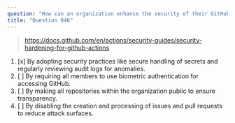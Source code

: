 ```yaml
---
question: "How can an organization enhance the security of their GitHub Actions workflows?"
title: "Question 046"
---
```


> https://docs.github.com/en/actions/security-guides/security-hardening-for-github-actions
1. [x] By adopting security practices like secure handling of secrets and regularly reviewing audit logs for anomalies.
1. [ ] By requiring all members to use biometric authentication for accessing GitHub.
1. [ ] By making all repositories within the organization public to ensure transparency.
1. [ ] By disabling the creation and processing of issues and pull requests to reduce attack surfaces.
